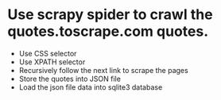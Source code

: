 # Use scrapy spider to crawl the quotes.toscrape.com quotes. 
- Use CSS selector 
- Use XPATH selector 
- Recursively follow the next link to scrape the pages 
- Store the quotes into JSON file 
- Load the json file data into sqlite3 database 
